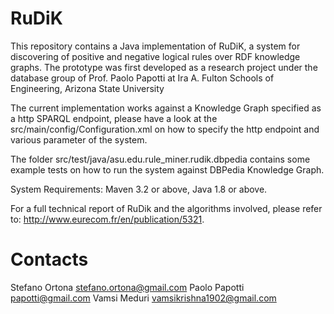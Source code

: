 # RuDiK

This repository contains a Java implementation of RuDiK, a system for discovering of positive and negative logical rules over RDF knowledge graphs.
The prototype was first developed as a research project under the database group of Prof. Paolo Papotti at Ira A. Fulton Schools of Engineering, Arizona State University

The current implementation works against a Knowledge Graph specified as a http SPARQL endpoint, please have a look at the src/main/config/Configuration.xml on how to specify the http endpoint and various parameter of the system.

The folder src/test/java/asu.edu.rule_miner.rudik.dbpedia contains some example tests on how to run the system against DBPedia Knowledge Graph.

System Requirements: Maven 3.2 or above, Java 1.8 or above.

For a full technical report of RuDik and the algorithms involved, please refer to: http://www.eurecom.fr/en/publication/5321.


# Contacts

Stefano Ortona	<stefano.ortona@gmail.com>
Paolo Papotti	<papotti@gmail.com>
Vamsi Meduri	<vamsikrishna1902@gmail.com>
